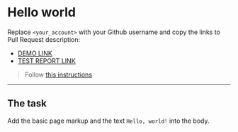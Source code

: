 # Hello world
Replace `<your_account>` with your Github username and copy the links to Pull Request description:
- [DEMO LINK](https://Johnny-S96.github.io/layout_hello-world/)
- [TEST REPORT LINK](https://Johnny-S96.github.io/layout_hello-world/report/html_report/)

> Follow [this instructions](https://github.com/mate-academy/layout_task-guideline#how-to-solve-the-layout-tasks-on-github)
___

## The task 
Add the basic page markup and the text `Hello, world!` into the body.
